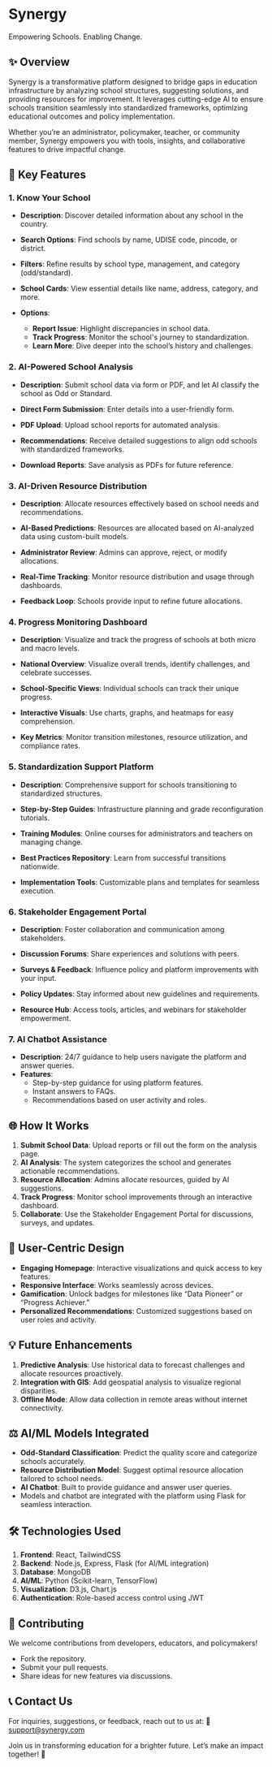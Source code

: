 # Synergy
Empowering Schools. Enabling Change.

## ✨ Overview
Synergy is a transformative platform designed to bridge gaps in education infrastructure by analyzing school structures, suggesting solutions, and providing resources for improvement. It leverages cutting-edge AI to ensure schools transition seamlessly into standardized frameworks, optimizing educational outcomes and policy implementation.

Whether you’re an administrator, policymaker, teacher, or community member, Synergy empowers you with tools, insights, and collaborative features to drive impactful change.

## 🚀 Key Features

### 1. Know Your School
- **Description**: Discover detailed information about any school in the country.

- **Search Options**: Find schools by name, UDISE code, pincode, or district.
- **Filters**: Refine results by school type, management, and category (odd/standard).
- **School Cards**: View essential details like name, address, category, and more.
- **Options**:
    - **Report Issue**: Highlight discrepancies in school data.
    - **Track Progress**: Monitor the school's journey to standardization.
    - **Learn More**: Dive deeper into the school’s history and challenges.

### 2. AI-Powered School Analysis
- **Description**: Submit school data via form or PDF, and let AI classify the school as Odd or Standard.

- **Direct Form Submission**: Enter details into a user-friendly form.
- **PDF Upload**: Upload school reports for automated analysis.
- **Recommendations**: Receive detailed suggestions to align odd schools with standardized frameworks.
- **Download Reports**: Save analysis as PDFs for future reference.

### 3. AI-Driven Resource Distribution
- **Description**: Allocate resources effectively based on school needs and recommendations.

- **AI-Based Predictions**: Resources are allocated based on AI-analyzed data using custom-built models.
- **Administrator Review**: Admins can approve, reject, or modify allocations.
- **Real-Time Tracking**: Monitor resource distribution and usage through dashboards.
- **Feedback Loop**: Schools provide input to refine future allocations.

### 4. Progress Monitoring Dashboard
- **Description**: Visualize and track the progress of schools at both micro and macro levels.

- **National Overview**: Visualize overall trends, identify challenges, and celebrate successes.
- **School-Specific Views**: Individual schools can track their unique progress.
- **Interactive Visuals**: Use charts, graphs, and heatmaps for easy comprehension.
- **Key Metrics**: Monitor transition milestones, resource utilization, and compliance rates.

### 5. Standardization Support Platform
- **Description**: Comprehensive support for schools transitioning to standardized structures.

- **Step-by-Step Guides**: Infrastructure planning and grade reconfiguration tutorials.
- **Training Modules**: Online courses for administrators and teachers on managing change.
- **Best Practices Repository**: Learn from successful transitions nationwide.
- **Implementation Tools**: Customizable plans and templates for seamless execution.

### 6. Stakeholder Engagement Portal
- **Description**: Foster collaboration and communication among stakeholders.

- **Discussion Forums**: Share experiences and solutions with peers.
- **Surveys & Feedback**: Influence policy and platform improvements with your input.
- **Policy Updates**: Stay informed about new guidelines and requirements.
- **Resource Hub**: Access tools, articles, and webinars for stakeholder empowerment.

### 7. AI Chatbot Assistance
- **Description**: 24/7 guidance to help users navigate the platform and answer queries.
- **Features**:
  - Step-by-step guidance for using platform features.
  - Instant answers to FAQs.
  - Recommendations based on user activity and roles.

## 🌐 How It Works
1. **Submit School Data**: Upload reports or fill out the form on the analysis page.
2. **AI Analysis**: The system categorizes the school and generates actionable recommendations.
3. **Resource Allocation**: Admins allocate resources, guided by AI suggestions.
4. **Track Progress**: Monitor school improvements through an interactive dashboard.
5. **Collaborate**: Use the Stakeholder Engagement Portal for discussions, surveys, and updates.

## 🎨 User-Centric Design
- **Engaging Homepage**: Interactive visualizations and quick access to key features.
- **Responsive Interface**: Works seamlessly across devices.
- **Gamification**: Unlock badges for milestones like “Data Pioneer” or “Progress Achiever.”
- **Personalized Recommendations**: Customized suggestions based on user roles and activity.

## 💡 Future Enhancements
1. **Predictive Analysis**: Use historical data to forecast challenges and allocate resources proactively.
2. **Integration with GIS**: Add geospatial analysis to visualize regional disparities.
3. **Offline Mode**: Allow data collection in remote areas without internet connectivity.

## ⚖️ AI/ML Models Integrated
- **Odd-Standard Classification**: Predict the quality score and categorize schools accurately.
- **Resource Distribution Model**: Suggest optimal resource allocation tailored to school needs.
- **AI Chatbot**: Built to provide guidance and answer user queries.
- Models and chatbot are integrated with the platform using Flask for seamless interaction.

## 🛠️ Technologies Used
1. **Frontend**: React, TailwindCSS
2. **Backend**: Node.js, Express, Flask (for AI/ML integration)
3. **Database**: MongoDB
4. **AI/ML**: Python (Scikit-learn, TensorFlow)
5. **Visualization**: D3.js, Chart.js
6. **Authentication**: Role-based access control using JWT

## 🤝 Contributing
We welcome contributions from developers, educators, and policymakers!

- Fork the repository.
- Submit your pull requests.
- Share ideas for new features via discussions.

## 📞 Contact Us
For inquiries, suggestions, or feedback, reach out to us at:
📧 support@synergy.com

Join us in transforming education for a brighter future. Let’s make an impact together! 🚀

